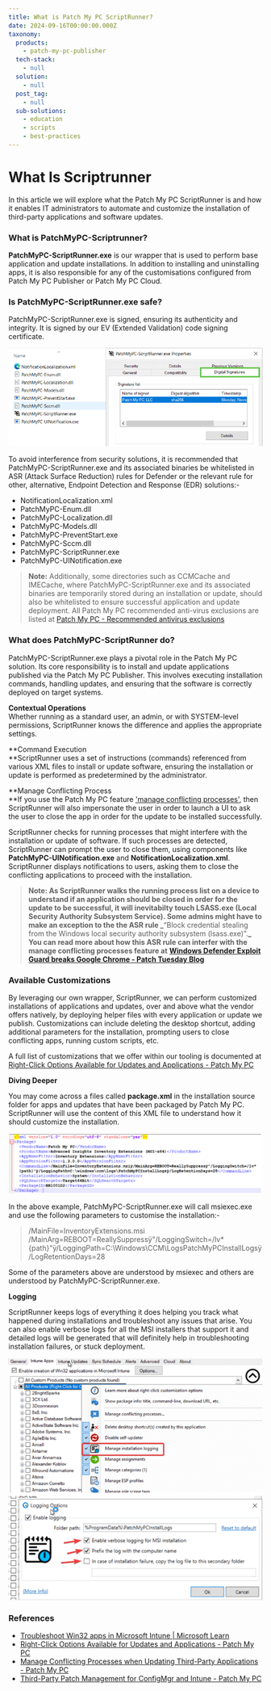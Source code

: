 ```yaml
---
title: What is Patch My PC ScriptRunner?
date: 2024-09-16T00:00:00.000Z
taxonomy:
  products:
    - patch-my-pc-publisher
  tech-stack:
    - null
  solution:
    - null
  post_tag:
    - null
  sub-solutions:
    - education
    - scripts
    - best-practices
---
```


# What Is Scriptrunner

In this article we will explore what the Patch My PC ScriptRunner is and how it enables IT administrators to automate and customize the installation of third-party applications and software updates.

### What is PatchMyPC-Scriptrunner?

**PatchMyPC-ScriptRunner.exe** is our wrapper that is used to perform base application and update installations. In addition to installing and uninstalling apps, it is also responsible for any of the customisations configured from Patch My PC Publisher or Patch My PC Cloud.

### Is PatchMyPC-ScriptRunner.exe safe?

PatchMyPC-ScriptRunner.exe is signed, ensuring its authenticity and integrity. It is signed by our EV (Extended Validation) code signing certificate.

![](../../_images/scriptrunner_signed.png)

To avoid interference from security solutions, it is recommended that PatchMyPC-ScriptRunner.exe and its associated binaries be whitelisted in ASR (Attack Surface Reduction) rules for Defender or the relevant rule for other, alternative, Endpoint Detection and Response (EDR) solutions:-

* NotificationLocalization.xml
* PatchMyPC-Enum.dll
* PatchMyPC-Localization.dll
* PatchMyPC-Models.dll
* PatchMyPC-PreventStart.exe
* PatchMyPC-Sccm.dll
* PatchMyPC-ScriptRunner.exe
* PatchMyPC-UINotification.exe

> **Note:** Additionally, some directories such as CCMCache and IMECache, where PatchMyPC-ScriptRunner.exe and its associated binaries are temporarily stored during an installation or update, should also be whitelisted to ensure successful application and update deployment. All Patch My PC recommended anti-virus exclusions are listed at [Patch My PC - Recommended antivirus exclusions](https://patchmypc.com/recommended-antivirus-exclusions)

### What does PatchMyPC-ScriptRunner do?

PatchMyPC-ScriptRunner.exe plays a pivotal role in the Patch My PC solution. Its core responsibility is to install and update applications published via the Patch My PC Publisher. This involves executing installation commands, handling updates, and ensuring that the software is correctly deployed on target systems.

**Contextual Operations**\
Whether running as a standard user, an admin, or with SYSTEM-level permissions, ScriptRunner knows the difference and applies the appropriate settings.

\*\*Command Execution\
\*\*ScriptRunner uses a set of instructions (commands) referenced from various XML files to install or update software, ensuring the installation or update is performed as predetermined by the administrator.

\*\*Manage Conflicting Process\
\*\*If you use the Patch My PC feature ['](https://patchmypc.com/manage-conflicting-processes-when-updating-third-party-applications)[manage conflicting process](https://patchmypc.com/manage-conflicting-processes-when-updating-third-party-applications)[es'](https://patchmypc.com/manage-conflicting-processes-when-updating-third-party-applications), then ScriptRunner will also impersonate the user in order to launch a UI to ask the user to close the app in order for the update to be installed successfully.&#x20;

ScriptRunner checks for running processes that might interfere with the installation or update of software. If such processes are detected, ScriptRunner can prompt the user to close them, using components like **PatchMyPC-UINotification.exe** and **NotificationLocalization.xml**. ScriptRunner displays notifications to users, asking them to close the conflicting applications to proceed with the installation.

> **Note: As ScriptRunner walks the running process list on a device to understand if an application should be closed in order for the update to be successful, it will inevitabilty touch LSASS.exe (Local Security Authority Subsystem Service). Some admins might have to make an exception to the the ASR rule \_**“Block credential stealing from the Windows local security authority subsystem (lsass.exe)”.**\_ You can read more about how this ASR rule can interfer with the manage conflicting processes feature at** [**Windows Defender Exploit Guard breaks Google Chrome - Patch Tuesday Blog**](https://patchtuesday.com/blog/tech-blog/windows-defender-exploit-guard-breaks-google-chrome/)

### Available Customizations

By leveraging our own wrapper, ScriptRunner, we can perform customized installations of applications and updates, over and above what the vendor offers natively, by deploying helper files with every application or update we publish. Customizations can include deleting the desktop shortcut, adding additional parameters for the installation, prompting users to close conflicting apps, running custom scripts, etc.&#x20;

A full list of customizations that we offer within our tooling is documented at [Right-Click Options Available for Updates and Applications - Patch My PC](https://patchmypc.com/custom-options-available-for-third-party-updates-and-applications)

**Diving Deeper**

You may come across a files called **package.xml** in the installation source folder for apps and updates that have been packaged by Patch My PC. ScriptRunner will use the content of this XML file to understand how it should customize the installation.

![](../../_images/package_xml.png)

In the above example, PatchMyPC-ScriptRunner.exe will call msiexec.exe and use the following parameters to customise the installation:-

> /MainFile=InventoryExtensions.msi /MainArg=REBOOT=ReallySuppressÿ"/LoggingSwitch=/lv\* {path}"ÿ/LoggingPath=C:\Windows\CCM\LogsPatchMyPCInstallLogsÿ/LogRetentionDays=28

Some of the parameters above are understood by msiexec and others are understood by PatchMyPC-ScriptRunner.exe.&#x20;

**Logging**

ScriptRunner keeps logs of everything it does helping you track what happened during installations and troubleshoot any issues that arise. You can also enable verbose logs for all the MSI installers that support it and detailed logs will be generated that will definitely help in troubleshooting installation failures, or stuck deployment.

![](../../_images/logging.png)

### References

* [Troubleshoot Win32 apps in Microsoft Intune | Microsoft Learn](https://learn.microsoft.com/en-us/mem/intune/apps/apps-win32-troubleshoot)
* [Right-Click Options Available for Updates and Applications - Patch My PC](https://patchmypc.com/custom-options-available-for-third-party-updates-and-applications)
* [Manage Conflicting Processes when Updating Third-Party Applications - Patch My PC](https://patchmypc.com/manage-conflicting-processes-when-updating-third-party-applications)
* [Third-Party Patch Management for ConfigMgr and Intune - Patch My PC](https://patchmypc.com/third-party-patch-management-for-sccm-and-intune)

